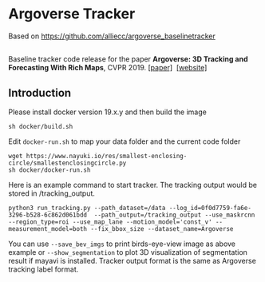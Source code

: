 # Argoverse  Tracker

Based on https://github.com/alliecc/argoverse_baselinetracker

## 
Baseline tracker code release for the paper **Argoverse: 3D Tracking and Forecasting With Rich Maps**, CVPR 2019.
[[paper]](http://openaccess.thecvf.com/content_CVPR_2019/html/Chang_Argoverse_3D_Tracking_and_Forecasting_With_Rich_Maps_CVPR_2019_paper.html)&nbsp;  [[website]](https://www.argoverse.org/index.html)&nbsp;

## Introduction

Please install docker version 19.x.y and then build the image

```shell
sh docker/build.sh
```

Edit `docker-run.sh` to map your data folder and the current code folder
```shell
wget https://www.nayuki.io/res/smallest-enclosing-circle/smallestenclosingcircle.py
sh docker/docker-run.sh
```

Here is an example command to start tracker. The tracking output would be stored in /tracking_output.
```shell
python3 run_tracking.py --path_dataset=/data --log_id=0f0d7759-fa6e-3296-b528-6c862d061bdd  --path_output=/tracking_output --use_maskrcnn --region_type=roi --use_map_lane --motion_model='const_v' --measurement_model=both --fix_bbox_size --dataset_name=Argoverse
```

You can use `--save_bev_imgs` to print birds-eye-view image as above example or `--show_segmentation` to plot 3D visualization of segmentation result if mayavi is installed. Tracker output format is the same as Argoverse tracking label format.  







